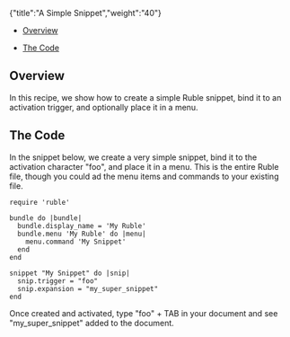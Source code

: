 {"title":"A Simple Snippet","weight":"40"}

* [Overview](#overview)

* [The Code](#the-code)

## Overview

In this recipe, we show how to create a simple Ruble snippet, bind it to an activation trigger, and optionally place it in a menu.

## The Code

In the snippet below, we create a very simple snippet, bind it to the activation character "foo", and place it in a menu. This is the entire Ruble file, though you could ad the menu items and commands to your existing file.

```
require 'ruble'

bundle do |bundle|
  bundle.display_name = 'My Ruble'
  bundle.menu 'My Ruble' do |menu|
    menu.command 'My Snippet'
  end
end

snippet "My Snippet" do |snip|
  snip.trigger = "foo"
  snip.expansion = "my_super_snippet"
end
```

Once created and activated, type "foo" + TAB in your document and see "my\_super\_snippet" added to the document.
